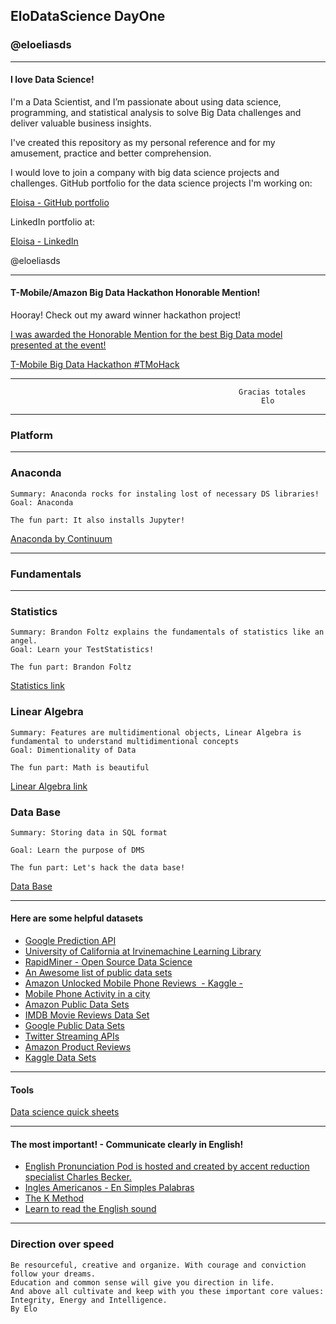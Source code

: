 ## EloDataScience DayOne
### @eloeliasds

---
#### I love Data Science!


I'm a Data Scientist, and I’m passionate about using data science, programming, and statistical analysis to solve Big Data challenges and deliver valuable business insights.

I've created this repository as my personal reference and for my amusement, practice and better comprehension.

I would love to join a company with big data science projects and challenges. GitHub portfolio for the data science projects I'm working on:

[Eloisa - GitHub portfolio](https://github.com/EloisaElias)

LinkedIn portfolio at:

[Eloisa - LinkedIn](https://www.linkedin.com/in/eloisaeliastran/)

@eloeliasds

---

#### T-Mobile/Amazon Big Data Hackathon Honorable Mention!

Hooray! Check out my award winner hackathon project!

[I was awarded the Honorable Mention for the best Big Data model presented at the event!](http://bigdatahackathon2017.tmo.io)

[T-Mobile Big Data Hackathon #TMoHack ](https://www.youtube.com/watch?v=qEaGuX18sz4&feature=youtu.be)

---


       
                                                       Gracias totales
                                                            Elo





---
### Platform
---


  
### Anaconda
  	Summary: Anaconda rocks for instaling lost of necessary DS libraries!
  	Goal: Anaconda 
  	
  	The fun part: It also installs Jupyter!
  	
 
 [Anaconda by Continuum](https://www.continuum.io/why-anaconda)

---
### Fundamentals
---



### Statistics
  	Summary: Brandon Foltz explains the fundamentals of statistics like an angel.
  	Goal: Learn your TestStatistics!
  	
  	The fun part: Brandon Foltz 
  	
[Statistics link](https://www.youtube.com/user/BCFoltz/playlists
)

### Linear Algebra
  	Summary: Features are multidimentional objects, Linear Algebra is fundamental to understand multidimentional concepts
  	Goal: Dimentionality of Data
  	
  	The fun part: Math is beautiful

[Linear Algebra link](https://www.youtube.com/channel/UCr22xikWUK2yUW4YxOKXclQ/playlists)

### Data Base
  	Summary: Storing data in SQL format 
  		
  	Goal: Learn the purpose of DMS
  	
  	The fun part: Let's hack the data base!


[Data Base](https://www.youtube.com/watch?v=4Z9KEBexzcM&list=PL1LIXLIF50uXWJ9alDSXClzNCMynac38g)

---

#### Here are some helpful datasets
*  [Google Prediction API](https://cloud.google.com/prediction/)
*  [University of California at Irvinemachine Learning Library](http://archive.ics.uci.edu/ml/datasets.html)
*  [RapidMiner - Open Source Data Science](https://rapidminer.com/)
*  [An Awesome list of public data sets](https://github.com/caesar0301/awesome-public-datasets)
*  [Amazon Unlocked Mobile Phone Reviews  - Kaggle -](https://www.kaggle.com/PromptCloudHQ/amazon-reviews-unlocked-mobile-phones)
*  [Mobile Phone Activity in a city](https://www.kaggle.com/marcodena/mobile-phone-activity)
*  [Amazon Public Data Sets](https://aws.amazon.com/datasets/)
*  [IMDB Movie Reviews Data Set](https://www.kaggle.com/deepmatrix/imdb-5000-movie-dataset)
*  [Google Public Data Sets](https://cloud.google.com/bigquery/public-data/)
*  [Twitter Streaming APIs](https://dev.twitter.com/streaming/overview)
*  [Amazon Product Reviews](http://jmcauley.ucsd.edu/data/amazon/)
*  [Kaggle Data Sets](https://www.kaggle.com/datasets)



---

#### Tools
[Data science quick sheets](datasciencefree.com)


---


#### The most important! - Communicate clearly in English!
*  [English Pronunciation Pod is hosted and created by accent reduction specialist Charles Becker.](http://beckeraccentreduction.com/free-podcasts/)
*  [Ingles Americanos - En Simples Palabras](https://www.youtube.com/watch?v=TfLdOXgQUSc&feature=c4-overview-vl&list=PLC07860E6B2530B8E)
*  [The K Method](https://www.youtube.com/watch?v=d_SJMwlKOvQ)
*  [Learn to read the English sound](http://www.antimoon.com/how/pronunc-soundsipa.htm)
---


### Direction over speed



       
    Be resourceful, creative and organize. With courage and conviction follow your dreams. 
    Education and common sense will give you direction in life. 
    And above all cultivate and keep with you these important core values:
    Integrity, Energy and Intelligence. 
    By Elo




